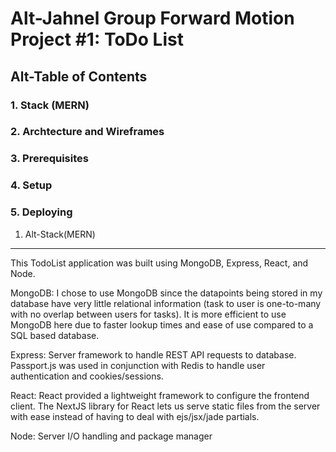 Alt-Jahnel Group Forward Motion Project #1: ToDo List
====================
Alt-Table of Contents
---------------------
### 1. Stack (MERN)
### 2. Archtecture and Wireframes
### 3. Prerequisites
### 4. Setup
### 5. Deploying

1. Alt-Stack(MERN)
---------------

This TodoList application was built using MongoDB, Express, React, and Node.

MongoDB: I chose to use MongoDB since the datapoints being stored in my database have very little relational information (task to user is one-to-many with no overlap between users for tasks). It is more efficient to use MongoDB here due to faster lookup times and ease of use compared to a SQL based database.

Express: Server framework to handle REST API requests to database. Passport.js was used in conjunction with Redis to handle user authentication and cookies/sessions.

React: React provided a lightweight framework to configure the frontend client. The NextJS library for React lets us serve static files from the server with ease instead of having to deal with ejs/jsx/jade partials.

Node: Server I/O handling and package manager
